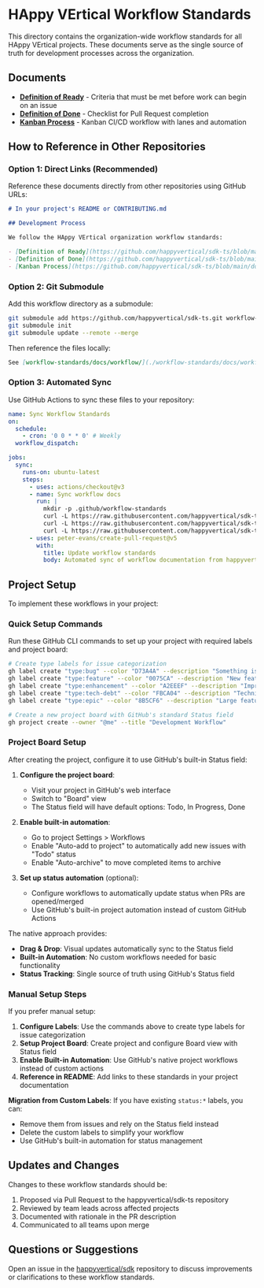 # HAppy VErtical Workflow Standards

This directory contains the organization-wide workflow standards for all HAppy VErtical projects. These documents serve as the single source of truth for development processes across the organization.

## Documents

- **[Definition of Ready](./DEFINITION_OF_READY.md)** - Criteria that must be met before work can begin on an issue
- **[Definition of Done](./DEFINITION_OF_DONE.md)** - Checklist for Pull Request completion
- **[Kanban Process](./KANBAN.md)** - Kanban CI/CD workflow with lanes and automation

## How to Reference in Other Repositories

### Option 1: Direct Links (Recommended)
Reference these documents directly from other repositories using GitHub URLs:

```markdown
# In your project's README or CONTRIBUTING.md

## Development Process

We follow the HAppy VErtical organization workflow standards:

- [Definition of Ready](https://github.com/happyvertical/sdk-ts/blob/main/docs/workflow/DEFINITION_OF_READY.md)
- [Definition of Done](https://github.com/happyvertical/sdk-ts/blob/main/docs/workflow/DEFINITION_OF_DONE.md)  
- [Kanban Process](https://github.com/happyvertical/sdk-ts/blob/main/docs/workflow/KANBAN.md)
```

### Option 2: Git Submodule
Add this workflow directory as a submodule:

```bash
git submodule add https://github.com/happyvertical/sdk-ts.git workflow-standards
git submodule init
git submodule update --remote --merge
```

Then reference the files locally:
```markdown
See [workflow-standards/docs/workflow/](./workflow-standards/docs/workflow/) for our development process.
```

### Option 3: Automated Sync
Use GitHub Actions to sync these files to your repository:

```yaml
name: Sync Workflow Standards
on:
  schedule:
    - cron: '0 0 * * 0' # Weekly
  workflow_dispatch:

jobs:
  sync:
    runs-on: ubuntu-latest
    steps:
      - uses: actions/checkout@v3
      - name: Sync workflow docs
        run: |
          mkdir -p .github/workflow-standards
          curl -L https://raw.githubusercontent.com/happyvertical/sdk-ts/main/docs/workflow/DEFINITION_OF_READY.md -o .github/workflow-standards/DEFINITION_OF_READY.md
          curl -L https://raw.githubusercontent.com/happyvertical/sdk-ts/main/docs/workflow/DEFINITION_OF_DONE.md -o .github/workflow-standards/DEFINITION_OF_DONE.md
          curl -L https://raw.githubusercontent.com/happyvertical/sdk-ts/main/docs/workflow/KANBAN.md -o .github/workflow-standards/KANBAN.md
      - uses: peter-evans/create-pull-request@v5
        with:
          title: Update workflow standards
          body: Automated sync of workflow documentation from happyvertical/sdk-ts
```

## Project Setup

To implement these workflows in your project:

### Quick Setup Commands

Run these GitHub CLI commands to set up your project with required labels and project board:

```bash
# Create type labels for issue categorization
gh label create "type:bug" --color "D73A4A" --description "Something isn't working"
gh label create "type:feature" --color "0075CA" --description "New feature or request"
gh label create "type:enhancement" --color "A2EEEF" --description "Improvement to existing functionality"
gh label create "type:tech-debt" --color "FBCA04" --description "Technical debt or refactoring"
gh label create "type:epic" --color "8B5CF6" --description "Large feature that spans multiple issues"

# Create a new project board with GitHub's standard Status field
gh project create --owner "@me" --title "Development Workflow"
```

### Project Board Setup

After creating the project, configure it to use GitHub's built-in Status field:

1. **Configure the project board**:
   - Visit your project in GitHub's web interface
   - Switch to "Board" view
   - The Status field will have default options: Todo, In Progress, Done

2. **Enable built-in automation**:
   - Go to project Settings > Workflows
   - Enable "Auto-add to project" to automatically add new issues with "Todo" status
   - Enable "Auto-archive" to move completed items to archive

3. **Set up status automation** (optional):
   - Configure workflows to automatically update status when PRs are opened/merged
   - Use GitHub's built-in project automation instead of custom GitHub Actions

The native approach provides:
- **Drag & Drop**: Visual updates automatically sync to the Status field
- **Built-in Automation**: No custom workflows needed for basic functionality
- **Status Tracking**: Single source of truth using GitHub's Status field

### Manual Setup Steps

If you prefer manual setup:

1. **Configure Labels**: Use the commands above to create type labels for issue categorization
2. **Setup Project Board**: Create project and configure Board view with Status field
3. **Enable Built-in Automation**: Use GitHub's native project workflows instead of custom actions
4. **Reference in README**: Add links to these standards in your project documentation

**Migration from Custom Labels**: If you have existing `status:*` labels, you can:
- Remove them from issues and rely on the Status field instead
- Delete the custom labels to simplify your workflow
- Use GitHub's built-in automation for status management

## Updates and Changes

Changes to these workflow standards should be:
1. Proposed via Pull Request to the happyvertical/sdk-ts repository
2. Reviewed by team leads across affected projects
3. Documented with rationale in the PR description
4. Communicated to all teams upon merge

## Questions or Suggestions

Open an issue in the [happyvertical/sdk](https://github.com/happyvertical/sdk/issues) repository to discuss improvements or clarifications to these workflow standards.